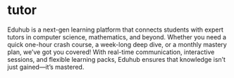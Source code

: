 # tutor

Eduhub is a next-gen learning platform that connects students with expert tutors in computer science, mathematics, and beyond. Whether you need a quick one-hour crash course, a week-long deep dive, or a monthly mastery plan, we’ve got you covered! With real-time communication, interactive sessions, and flexible learning packs, Eduhub ensures that knowledge isn’t just gained—it’s mastered. 
